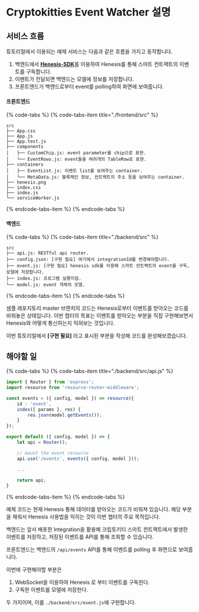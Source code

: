 # Cryptokitties Event Watcher 설명

## 서비스 흐름

튜토리얼에서 이용되는 예제 서비스는 다음과 같은 흐름을 가지고 동작합니다.

1. 백엔드에서 [**Henesis-SDK**](https://github.com/HAECHI-LABS/henesis-sdk-js)를 이용하여 Henesis를 통해 스마트 컨트랙트의 이벤트를 구독합니다.
2. 이벤트가 전달되면 백엔드는 모델에 정보를 저장합니다.
3. 프론트엔드가 백엔드로부터 event를 polling하여 화면에 보여줍니다.

#### 프론트엔드 

{% code-tabs %}
{% code-tabs-item title="./frontend/src" %}
```text
src
├── App.css
├── App.js
├── App.test.js
├── components
│   ├── CustomChip.js: event parameter를 chip으로 표현.
│   └── EventRows.js: event들을 여려개의 TableRow로 표현.
├── containers
│   ├── EventList.js: 이벤트 list를 보여주는 container.
│   └── MetaData.js: 블록체인 정보, 컨트랙트의 주소 등을 보여주는 container.
├── henesis.png
├── index.css
├── index.js
└── serviceWorker.js
```
{% endcode-tabs-item %}
{% endcode-tabs %}

#### 백엔드

{% code-tabs %}
{% code-tabs-item title="./backend/src" %}
```text
src
├── api.js: RESTful api router.
├── config.json: [구현 필요] 여기에서 integrationId를 변경해야합니다. 
├── event.js: [구현 필요] henesis sdk를 이용해 스마트 컨트랙트의 event를 구독, 모델에 저장합니다.
├── index.js: 프로그램 실행지점.
└── model.js: event 객체의 모델.
```
{% endcode-tabs-item %}
{% endcode-tabs %}

샘플 레포지토리 master 브랜치의 코드는 Henesis로부터 이벤트를 받아오는 코드를 비워놓은 상태입니다. 이번 챕터의 목표는 이벤트를 받아오는 부분을 직접 구현해보면서 Henesis와 어떻게 통신하는지 익혀보는 것입니다.

이번 튜토리얼에서 **\[구현 필요\]** 라고 표시된 부분을 작성해 코드를 완성해보겠습니다.

## 해야할 일

{% code-tabs %}
{% code-tabs-item title="./backend/src/api.js" %}
```typescript
import { Router } from 'express';
import resource from 'resource-router-middleware';

const events = ({ config, model }) => resource({
	id : 'event',
	index({ params }, res) {
		res.json(model.getEvents());
	}
});

export default ({ config, model }) => {
	let api = Router();

	// mount the event resource
	api.use('/events', events({ config, model }));

	...

	return api;
}
```
{% endcode-tabs-item %}
{% endcode-tabs %}

예제 코드는 현재 Henesis 통해 데이터를 받아오는 코드가 비워져 있습니다. 해당 부분을 채워서 Henesis 사용법을 익히는 것이 이번 챕터의 주요 목적입니다.

백엔드는 앞서 배포한 Integration을 활용해 크립토키티 스마트 컨트랙트에서 발생한 이벤트를 저장하고, 저장된 이벤트를 API를 통해 조회할  수 있습니다.

프론트엔드는 백엔드의 `/api/events` API를 통해 이벤트를 polling 후 화면으로 보여줍니다. 

이번에 구현해야할 부분은

1. WebSocket을 이용하여 Henesis 로 부터 이벤트를 구독한다.
2. 구독한 이벤트를 모델에 저장한다.

두 가지이며, 이를 `./backend/src/event.js`에 구현합니다.

